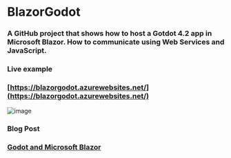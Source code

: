 # BlazorGodot
### A GitHub project that shows how to host a Gotdot 4.2 app in Microsoft Blazor. How to communicate using Web Services and JavaScript.
### Live example
### [https://blazorgodot.azurewebsites.net/](https://blazorgodot.azurewebsites.net/)
![image](https://github.com/ADefWebserver/BlazorGodot/assets/1857799/edd643a9-ec6e-4f02-b379-b5d96fc9c84f)
### Blog Post
### [Godot and Microsoft Blazor](https://blazorhelpwebsite.com/ViewBlogPost/14069)

